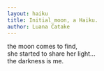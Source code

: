 ```yaml
---
layout: haiku
title: Initial_moon, a Haiku.
author: Luana Catake
---
```


the moon comes to find,<br>
she started to share her light...<br>
the darkness is me.<br>